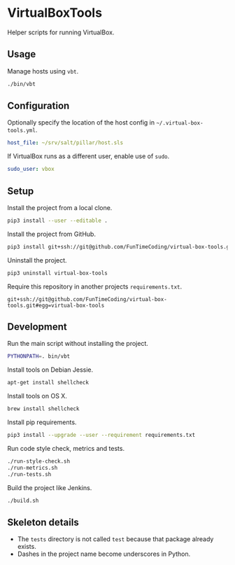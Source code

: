# VirtualBoxTools

Helper scripts for running VirtualBox.


## Usage

Manage hosts using `vbt`.

```sh
./bin/vbt
```


## Configuration

Optionally specify the location of the host config in `~/.virtual-box-tools.yml`.

```yml
host_file: ~/srv/salt/pillar/host.sls
```

If VirtualBox runs as a different user, enable use of `sudo`.

```yml
sudo_user: vbox
```


## Setup

Install the project from a local clone.

```sh
pip3 install --user --editable .
```

Install the project from GitHub.

```sh
pip3 install git+ssh://git@github.com/FunTimeCoding/virtual-box-tools.git#egg=virtual-box-tools
```

Uninstall the project.

```sh
pip3 uninstall virtual-box-tools
```

Require this repository in another projects `requirements.txt`.

```
git+ssh://git@github.com/FunTimeCoding/virtual-box-tools.git#egg=virtual-box-tools
```


## Development

Run the main script without installing the project.

```sh
PYTHONPATH=. bin/vbt
```

Install tools on Debian Jessie.

```sh
apt-get install shellcheck
```

Install tools on OS X.

```sh
brew install shellcheck
```

Install pip requirements.

```sh
pip3 install --upgrade --user --requirement requirements.txt
```

Run code style check, metrics and tests.

```sh
./run-style-check.sh
./run-metrics.sh
./run-tests.sh
```

Build the project like Jenkins.

```sh
./build.sh
```


## Skeleton details

* The `tests` directory is not called `test` because that package already exists.
* Dashes in the project name become underscores in Python.
